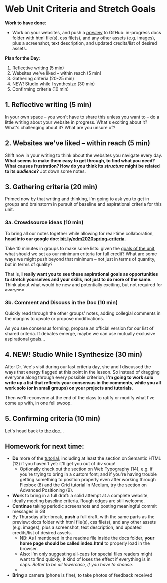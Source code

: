 
# Web Unit Criteria and Stretch Goals

**Work to have done**:

* Work on your websites, and push a _[preview](https://github.com/benmiller314/website-portfolio-2020spring#deadlines-and-products)_ to GitHub: in-progress docs folder with html file(s), css file(s), and any other assets (e.g. images), plus a screenshot, text description, and updated credits/list of desired assets.

**Plan for the Day**:
1. Reflective writing (5 min)
2. Websites we've liked – within reach (5 min)
3. Gathering criteria (20-25 min)
4. NEW! Studio while I synthesize (30 min)
5. Confirming criteria (10 min)


## 1. Reflective writing (5 min) <!-- we start at 2:34 -->
<div class="alert alert-success">
In your own space – you won't have to share this unless you want to – do a little writing about your website in progress. What's exciting about it? What's challenging about it? What are you unsure of?
</div>

## 2. Websites we've liked – within reach (5 min)
Shift now in your writing to think about the websites you navigate every day. **What seems to make them easy to get through, to find what you need? What causes frustration? How do you think its _structure_ might be related to its _audience_?** Jot down some notes.

## 3. Gathering criteria (20 min)
Primed now by that writing and thinking, I'm going to ask you to get in groups and brainstorm in pursuit of baseline and aspirational criteria for this unit.

### 3a. Crowdsource ideas (10 min) <!-- start at ~2:53 -->
To bring all our notes together while allowing for real-time collaboration, **head into our google doc: [bit.ly/cdm2020spring-criteria](https://docs.google.com/document/d/18QF00VYOEYDVJ2ciloO0jzZxE3MBaetN-ooVeuHVVLQ/edit#heading=h.z8d1igk08a86).**

<div class="alert alert-success">
Take 10 minutes in groups to make some lists: given the <a href="https://github.com/benmiller314/website-portfolio-2020spring#project-3-website-portfolio">goals of the unit</a>, what should we set as our minimum criteria for full credit? What are some ways we might push beyond that minimum – not just in terms of quantity, but in terms of quality?

That is, <strong>I really want you to see these aspirational goals as opportunities to stretch yourselves and your skills, not just to do more of the same.</strong> Think about what would be new and potentially exciting, but not required for everyone.
</div>

### 3b. Comment and Discuss in the Doc (10 min)
Quickly read through the other groups' notes, adding collegial comments in the margins to upvote or propose modifications.

As you see consensus forming, propose an official version for our list of shared criteria. If debates emerge, maybe we can use mutually exclusive aspirational goals...

## 4. NEW! Studio While I Synthesize (30 min)

After Dr. Vee's visit during our last criteria day, she and I discussed the ways that energy flagged at this point in the lesson. So instead of dragging everyone along through every possible criterion, **I'm going to work solo write up a list that reflects your consensus in the comments, while you all work solo (or in small groups) on your projects and tutorials.**

Then we'll reconvene at the end of the class to ratify or modify what I've come up with, in one fell swoop.

## 5. Confirming criteria (10 min)

Let's head back to [the doc](https://docs.google.com/document/d/18QF00VYOEYDVJ2ciloO0jzZxE3MBaetN-ooVeuHVVLQ/edit#heading=h.z8d1igk08a86)...


## Homework for next time:
* **Do** more of the [tutorial](https://internetingishard.com/html-and-css/), including at least the section on Semantic HTML (12) if you haven't yet: it'll get you out of div soup!
  - Optionally check out the section on Web Typography (14), e.g. if you're trying to bring in a custom font; and if you're having trouble getting something to position properly even after working through Flexbox (8) and the Grid tutorial in Medium, try the section on Advanced Positioning (9).
* **Work** to bring in a full draft: a solid attempt at a complete website, ideally meeting baseline criteria. Rough edges are still welcome.
* **Continue** taking periodic screenshots and posting meaningful commit messages in Git
* By Thursday after break, **push** a full draft, with the same parts as the preview: docs folder with html file(s), css file(s), and any other assets (e.g. images), plus a screenshot, text description, and updated credits/list of desired assets.
  - NB: As I mentioned in the readme file inside the docs folder, **your home page should be called index.html** to properly load in the browser.
  - Also: I'm only suggesting all-caps for special files readers might want to find quickly; it kind of loses the effect if everything is in caps. _Better to be all lowercase, if you have to choose._
  -
* **Bring** a camera (phone is fine), to take photos of feedback received
